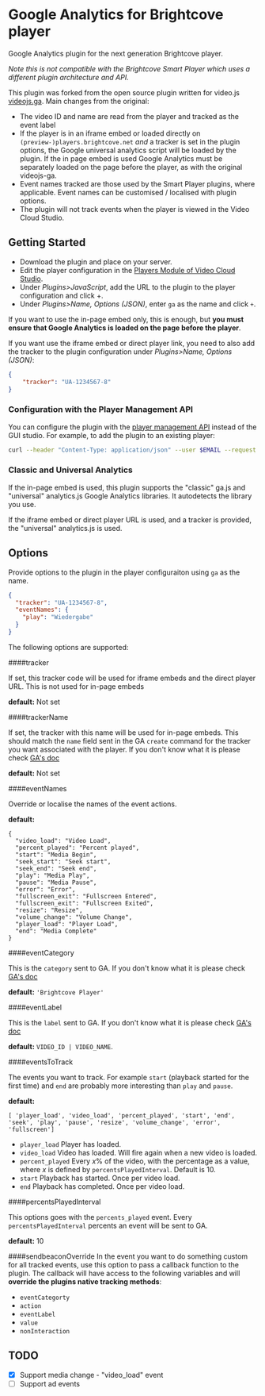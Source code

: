 # Google Analytics for Brightcove player

Google Analytics plugin for the next generation Brightcove player.

*Note this is not compatible with the Brightcove Smart Player which uses a different plugin architecture and API.*

This plugin was forked from the open source plugin written for video.js [videojs.ga](https://github.com/mickey/videojs-ga). Main changes from the original:

- The video ID and name are read from the player and tracked as the event label
- If the player is in an iframe embed or loaded directly on `(preview-)players.brightcove.net` *and* a tracker is set in the plugin options, the Google universal analytics script will be loaded by the plugin. If the in page embed is used Google Analytics must be separately loaded on the page before the player, as with the original videojs-ga.
- Event names tracked are those used by the Smart Player plugins, where applicable. Event names can be customised / localised with plugin options.
- The plugin will not track events when the player is viewed in the Video Cloud Studio.

## Getting Started
* Download the plugin and place on your server.
* Edit the player configuration in the [Players Module of Video Cloud Studio](https://studio.brightcove.com/products/videocloud/players).
* Under _Plugins>JavaScript_, add the URL to the plugin to the player configuration and click +.
* Under _Plugins>Name, Options (JSON)_, enter `ga` as the name and click `+`.

If you want to use the in-page embed only, this is enough, but **you must ensure that Google Analytics is loaded on the page before the player**.

If you want use the iframe embed or direct player link, you need to also add the tracker to the plugin configuration under _Plugins>Name, Options (JSON)_:

```json
{
    "tracker": "UA-1234567-8"
}
```

### Configuration with the Player Management API

You can configure the plugin with the [player management API](http://docs.brightcove.com/en/video-cloud/player-management/index.html) instead of the GUI studio. For example, to add the plugin to an existing player:

```bash
curl --header "Content-Type: application/json" --user $EMAIL --request PATCH --data '{"scripts":["http://example.com/videojs.ga.videocloud.js"],"plugins":[{"name":"ga","options":{"tracker":"UA-1234567-8","eventNames":{"play":"Wiedergabe"}}}]}' https://players.api.brightcove.com/v1/accounts/$ACCOUNT_ID/players/$PLAYER_ID/configuration
```

### Classic and Universal Analytics

If the in-page embed is used, this plugin supports the "classic" ga.js and "universal" analytics.js Google Analytics libraries. It autodetects the library you use.

If the iframe embed or direct player URL is used, and a tracker is provided, the "universal" analytics.js is used.

## Options

Provide options to the plugin in the player configuraiton using `ga` as the name.

```json
{
  "tracker": "UA-1234567-8",
  "eventNames": {
    "play": "Wiedergabe"
  }
}
```

The following options are supported:

####tracker

If set, this tracker code will be used for iframe embeds and the direct player URL. This is not used for in-page embeds

**default:** Not set

####trackerName

If set, the tracker with this name will be used for in-page embeds.  This should match the ```name``` field sent in the GA ```create``` command for the tracker you want associated with the player.  If you don't know what it is please check [GA's doc](https://developers.google.com/analytics/devguides/collection/analyticsjs/creating-trackers)

**default:** Not set

####eventNames

Override or localise the names of the event actions.

**default:**
```
{
  "video_load": "Video Load",
  "percent_played": "Percent played",
  "start": "Media Begin",
  "seek_start": "Seek start",
  "seek_end": "Seek end",
  "play": "Media Play",
  "pause": "Media Pause",
  "error": "Error",
  "fullscreen_exit": "Fullscreen Entered",
  "fullscreen_exit": "Fullscreen Exited",
  "resize": "Resize",
  "volume_change": "Volume Change",
  "player_load": "Player Load",
  "end": "Media Complete"
}
```

####eventCategory

This is the ```category``` sent to GA. If you don't know what it is please check [GA's doc](https://developers.google.com/analytics/devguides/collection/gajs/eventTrackerGuide)

**default:** ```'Brightcove Player'```

####eventLabel

This is the ```label``` sent to GA. If you don't know what it is please check [GA's doc](https://developers.google.com/analytics/devguides/collection/gajs/eventTrackerGuide)

**default:** `VIDEO_ID | VIDEO_NAME`.

####eventsToTrack

The events you want to track. For example `start` (playback started for the first time) and `end` are probably more interesting than `play` and `pause`.

**default:**
```
[ 'player_load', 'video_load', 'percent_played', 'start', 'end', 'seek', 'play', 'pause', 'resize', 'volume_change', 'error', 'fullscreen']
```

* `player_load` Player has loaded.
* `video_load` Video has loaded. Will fire again when a new video is loaded.
* `percent_played` Every *x*% of the video, with the percentage as a value, where *x* is defined by `percentsPlayedInterval`. Default is 10.
* `start` Playback has started. Once per video load.
* `end` Playback has completed. Once per video load.

####percentsPlayedInterval

This options goes with the ```percents_played``` event. Every ```percentsPlayedInterval``` percents an event will be sent to GA.

**default:** 10

####sendbeaconOverride
In the event you want to do something custom for all tracked events, use this option to pass a callback function to the plugin. The callback will have access to the following variables and will **override the plugins native tracking methods**:
* `eventCategorty`
* `action`
* `eventLabel`
* `value`
* `nonInteraction`


## TODO

- [x] Support media change - "video_load" event
- [ ] Support ad events
